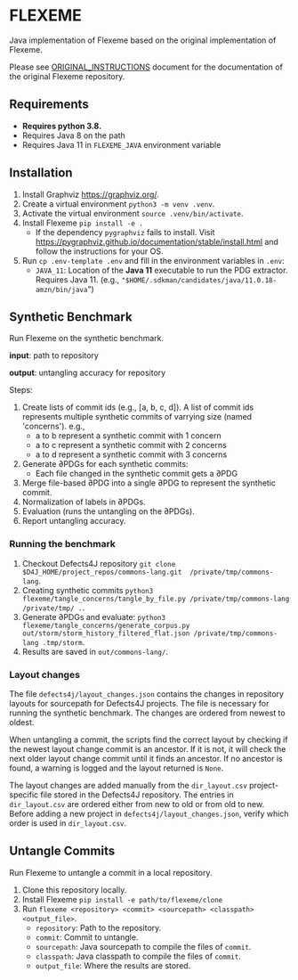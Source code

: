 # FLEXEME

Java implementation of Flexeme based on the original implementation of Flexeme.

Please see [ORIGINAL_INSTRUCTIONS](./ORIGINAL_INSTRUCTIONS.md) document for the documentation of the original 
Flexeme repository.

## Requirements
- **Requires python 3.8.**
- Requires Java 8 on the path
- Requires Java 11 in `FLEXEME_JAVA` environment variable

## Installation
1. Install Graphviz https://graphviz.org/.
2. Create a virtual environment `python3 -m venv .venv`.
3. Activate the virtual environment `source .venv/bin/activate`.
4. Install Flexeme `pip install -e .`
   - If the dependency `pygraphviz` fails to install. Visit https://pygraphviz.github.io/documentation/stable/install.html and follow the instructions for your OS.
5. Run `cp .env-template .env` and fill in the environment variables in `.env`:
    - `JAVA_11`: Location of the **Java 11** executable to run the PDG extractor. Requires Java 11. (e.g., `"$HOME/.sdkman/candidates/java/11.0.18-amzn/bin/java`")

## Synthetic Benchmark
Run Flexeme on the synthetic benchmark.

**input**: path to repository

**output**: untangling accuracy for repository

Steps:
1. Create lists of commit ids (e.g., [a, b, c, d]). A list of commit ids represents multiple synthetic commits of 
   varrying size (named 'concerns'). e.g.,
    - a to b represent a synthetic commit with 1 concern
    - a to c represent a synthetic commit with 2 concerns
    - a to d represent a synthetic commit with 3 concerns
2. Generate ∂PDGs for each synthetic commits:
    - Each file changed in the synthetic commit gets a ∂PDG
3. Merge file-based ∂PDG into a single ∂PDG to represent the synthetic commit.
4. Normalization of labels in ∂PDGs.
5. Evaluation (runs the untangling on the ∂PDGs).
6. Report untangling accuracy.

### Running the benchmark

1. Checkout Defects4J repository `git clone $D4J_HOME/project_repos/commons-lang.git 
   /private/tmp/commons-lang`.
2. Creating synthetic commits `python3 flexeme/tangle_concerns/tangle_by_file.py /private/tmp/commons-lang 
   /private/tmp/ .`.
3. Generate ∂PDGs and evaluate: `python3 
   flexeme/tangle_concerns/generate_corpus.py 
   out/storm/storm_history_filtered_flat.json /private/tmp/commons-lang .tmp/storm`.
4. Results are saved in `out/commons-lang/`. 

### Layout changes
The file `defects4j/layout_changes.json` contains the changes in repository layouts for sourcepath for Defects4J 
projects. The file is necessary for running the synthetic benchmark. The changes are ordered from newest to oldest.

When untangling a commit, the scripts find the correct layout by checking if the newest layout change commit is an 
ancestor.
If it is not, it will check the next older layout change commit until it finds an ancestor. If no ancestor is found, 
a warning is logged and the layout returned is `None`.

The layout changes are added manually from the `dir_layout.csv` project-specific file stored in the Defects4J 
repository. The entries in `dir_layout.csv` are ordered either from new to old or from old to new. Before adding a 
new project in `defects4j/layout_changes.json`, verify which order is used in `dir_layout.csv`.


## Untangle Commits
Run Flexeme to untangle a commit in a local repository.
1. Clone this repository locally.
2. Install Flexeme `pip install -e path/to/flexeme/clone`
3. Run `flexeme <repository> <commit> <sourcepath> <classpath> <output_file>`.
    - `repository`: Path to the repository.
    - `commit`: Commit to untangle.
    - `sourcepath`: Java sourcepath to compile the files of `commit`.
    - `classpath`: Java classpath to compile the files of `commit`.
    - `output_file`: Where the results are stored.
